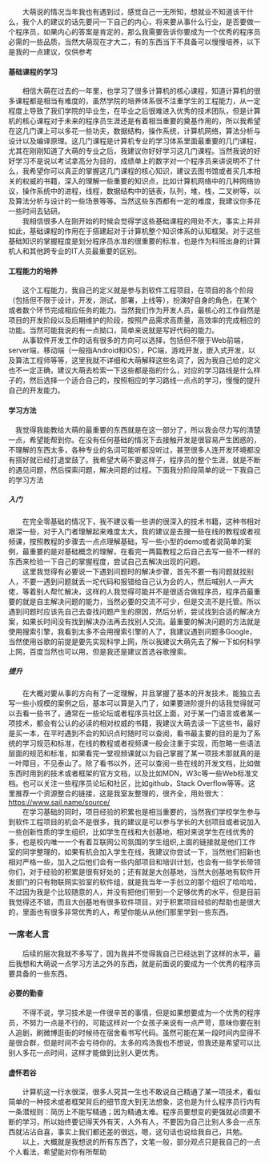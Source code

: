 　　大萌说的情况当年我也有遇到过，感觉自己一无所知，想就业不知道该干什么，我个人的建议的话先要问一下自己的内心，将来要从事什么行业，是否要做一个程序员，如果内心的答案是肯定的，那么我需要告诉你要成为一个优秀的程序员必需的一些品质，当然大萌现在才大二，有的东西当下不具备可以慢慢培养，以下是我的一点建议，仅供参考

#### 基础课程的学习
　　相信大萌在过去的一年里，也学习了很多计算机的核心课程，知道计算机的很多课程都是相当有难度的，虽然学院的培养体系很不注重学生的工程能力，从一定程度上导致了我们学院的毕业生，在毕业之后很难进入优秀的技术团队，但是计算机的核心课程对于未来的程序员生涯还是有着相当重要的奠基作用的，所以我希望在这几门课上可以多花一些功夫，数据结构，操作系统，计算机网络，算法分析与设计以及编译原理。这几门课程是计算机专业的学习体系里面最重要的几门课程，尤其在刚刚知道了大萌的专业之后，我建议你好好学习这几门课程。当然我说的好好学习不是说以考试拿高分为目的，成绩单上的数字对一个程序员来讲说明不了什么，我希望你可以真正的掌握这几门课程的核心知识，建议去图书馆或者买几本相关的权威的书籍，深入的理解一些重要的知识点，比如计算机网络中的几种网络协议，操作系统中的进程，线程，数据结构中的链表，队列，堆，栈，二叉树等，以及算法分析与设计的一些场景等等。当然这些东西都有一定的难度，我建议你多花一些时间去钻研。  
　　我相信很多人在刚开始的时候会觉得学这些基础课程的用处不大，事实上并非如此，基础课程的作用在于搭建起对于计算机整个知识体系的认知框架。对于这些基础知识的掌握程度是划分程序员水准的很重要的标准，也是作为科班出身的计算机人和其他跨专业的IT人员最重要的区别。

#### 工程能力的培养
　　这个工程能力，我自己的定义就是参与到软件工程项目，在项目的各个阶段（包括但不限于设计，开发，测试，部署，上线等），扮演好自身的角色，在某个或者数个环节完成相应任务的能力。当然我们作为开发人员，最核心的工作自然是项目的开发阶段以及后期维护的阶段，按照产品需求高质量，高效率的完成相应的功能。当然可能我说的有一点拗口，简单来说就是写好代码的能力。    
　　从事软件开发工作的话有很多的方向可以选择，包括但不限于Web前端，server端，移动端（一般指Android和IOS），PC端，游戏开发，嵌入式开发，以及算法工程师等等，这里我就不详细和大萌解释这些名词了，因为我自己给的定义也不一定正确，建议大萌去检索一下这些都是指的什么，对应的学习路线是什么样子的，然后选择一个适合自己的，按照相应的学习路线一点点的学习，慢慢的提升自己的开发能力。
 #### 学习方法
 　我觉得我能教给大萌的最重要的东西就是在这一部分了，所以我会尽力写的清楚一点，希望能帮到你。在没有任何基础的情况下去接触开发是很容易产生困惑的，不理解的东西太多，各种专业的名词可能听都没听过，甚至很多人连开发环境都没有搭好就已经打退堂鼓了。我希望大萌不要这样子，程序员的整个生涯，就是不断的遇见问题，然后探索问题，解决问题的过程。下面我分阶段简单的说一下我自己的学习方法
##### 入门
　　在完全零基础的情况下，我不建议看一些讲的很深入的技术书籍，这种书相对艰深一些，对于入门者理解起来难度太大，我的建议是去搜一些在线的教程或者视频课，按照教程的步骤去一点点理解基础，写一些小型的demo或者说简单的案例，最重要的是对基础概念的理解，在看完一两篇教程之后自己去写一些不一样的东西来检验一下自己的掌握程度，尝试自己去解决出现的问题。  
　　这里我觉得有必要说一下遇到问题时的解决步骤，首先不要一有问题就找别人，不要一遇到问题就丢一坨代码和报错给自己认为会的人，然后喊别人一声大佬，等着别人帮忙解决，这样的人我觉得可能并不是很适合做程序员，程序员最重要的就是自主解决问题的能力，当然必要的交流不可少，但是交流不是托管。所以遇到问题时应该先自己去查找问题产生的原因，然后分析，尝试找到合适的解决方案，如果长时间没有找到解决办法再去找别人交流。最重要的解决问题的方法就是使用搜索引擎，我看到太多不会用搜索引擎的人了，我建议遇到问题多Google，当然使用谷歌的前提是要先实现科学上网，所以我建议大萌先去了解一下如何科学上网，百度当然也可以用，但是我还是建议首选谷歌搜索。
##### 提升
　　在大概对要从事的方向有了一定理解，并且掌握了基本的开发技术，能独立去写一些小规模的案例之后，基本可以算是入门了，如果要进阶提升的话我觉得就可以去看一些书了，通常在一些论坛或者程序员社区上面，对于某一门语言或者某一项技术，都会有公认的必读的相对权威的书籍，我建议大萌去读一下这些书，最好是买一本，在平时遇到不会的知识点时随时可以查阅，看书最主要的目的是为了系统的学习规范和标准，在线的教程或者视频课一般会注重于实现，而忽略一些语法层面的规范和标准，如果看完一堂视频课就以为自己掌握了某一项技术那就真的是一叶障目，不见泰山了。除了看书以外，还可以查阅一些在线的开发文档，比如做东西时用到的技术或者框架的官方文档，以及比如MDN，W3c等一些Web标准文档。也可以关注一些程序员论坛和社区，比如github，Stack Overflow等等。这里推荐一个资源整合的链接，这是我室友整理的，很齐全，用处很大：https://www.sail.name/source/  
 　　在学习基础的同时，项目经验的积累也是相当重要的，当然我们学校学生参与到软件工程项目的机会不是很多，我的建议是可以参与学长的大创项目或者说加入一些创新性质的学生组织，比如学生在线和大创基地，相对来说学生在线优秀的多，也是校内唯一一个有着互联网公司氛围的学生组织,上面的链接就是他们工作室的同学整理的，如果有机会加入学生在线，我建议你尝试一下，当然他们招新也相对严格一些，加入之后他们会有一些内部项目和培训计划，也会有一些学长带领你们，对于经验的积累是很有好处的；还有就是大创基地，当然大创基地有软件开发部门的只有物联网实验室的软件组，就是我当年一手创立的那个组织了哈哈哈，不过因为我是个比较随意的人，并没有把他们带到一个足够优秀的水平，但是目前我觉得还不错，而且大创基地有很多软件项目，对于积累项目经验的帮助也是很大的，里面也有很多非常优秀的人，希望你能从从他们那里学到一些东西。
### 一席老人言
　　后续的层次我就不多写了，因为我并不觉得我自己已经达到了这样的水平，最后我想和大萌说一点学习方法之外的东西，就是前面说的要成为一个优秀的程序员要具备的一些东西。
#### 必要的勤奋
　　不得不说，学习技术是一件很辛苦的事情，但是如果想要成为一个优秀的程序员，不努力一点是不行的，可能这样对一个女孩子来说有一点严苛，意味你要在别人追剧，刷微博逛街的时候待在宿舍看书写代码。虽然可能在某一段时间内显得不是很合群，但是时间不会亏待你的。太多的鸡汤我也不想说，但我还是希望可以比别人多花一点时间，这样才能做到比别人更优秀。
#### 虚怀若谷
　　计算机这一行水很深，很多人究其一生也不敢说自己精通了某一项技术，看似简单的一种技术或者框架背后的细节庞大到无法想象，这也是为什么程序员行内有一条潜规则：简历上不能写精通；因为精通太难。程序员要想变的更强就必须要不断的学习，所以始终要记得天外有天，人外有人，不要因为自己比别人多会一点东西就沾沾自喜，事实上我们都还差的很远，嗯，这句话也说给我自己，共勉。
　　以上，大概就是我想说的所有东西了，文笔一般，部分观点只是我自己的一点个人看法，希望能对你有所帮助
  
  
